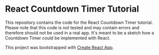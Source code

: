 # React Countdown Timer Tutorial
This repository contains the code for the React Countdown Timer tutorial. Please note that this code is not tested and may contain errors and therefore should not be used in a real app. It's meant to be a sketch how a Countdown Timer could be implemented with React.

This project was bootstrapped with [Create React App](https://github.com/facebook/create-react-app).